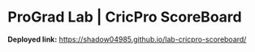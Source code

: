 # ProGrad Lab | CricPro ScoreBoard

**Deployed link:** https://shadow04985.github.io/lab-cricpro-scoreboard/
